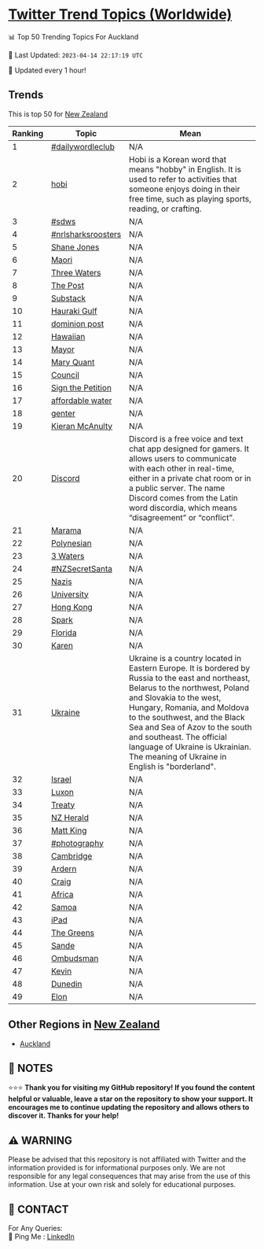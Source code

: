 [Twitter Trend Topics (Worldwide)](https://github.com/ErcinDedeoglu/Twitter-Trend-Topics)
==========


📊 Top 50 Trending Topics For Auckland

📆 Last Updated: `2023-04-14 22:17:19 UTC`

🔧 Updated every 1 hour!


## Trends

This is top 50 for [New Zealand](</New Zealand>)

| Ranking | Topic | Mean |
| ------- | ------------ | ------------ |
| 1 | [#dailywordleclub](http://twitter.com/search?q=%23dailywordleclub) | N/A |
| 2 | [hobi](http://twitter.com/search?q=hobi) | Hobi is a Korean word that means "hobby" in English. It is used to refer to activities that someone enjoys doing in their free time, such as playing sports, reading, or crafting. |
| 3 | [#sdws](http://twitter.com/search?q=%23sdws) | N/A |
| 4 | [#nrlsharksroosters](http://twitter.com/search?q=%23nrlsharksroosters) | N/A |
| 5 | [Shane Jones](http://twitter.com/search?q=Shane+Jones) | N/A |
| 6 | [Maori](http://twitter.com/search?q=Maori) | N/A |
| 7 | [Three Waters](http://twitter.com/search?q=Three+Waters) | N/A |
| 8 | [The Post](http://twitter.com/search?q=The+Post) | N/A |
| 9 | [Substack](http://twitter.com/search?q=Substack) | N/A |
| 10 | [Hauraki Gulf](http://twitter.com/search?q=Hauraki+Gulf) | N/A |
| 11 | [dominion post](http://twitter.com/search?q=dominion+post) | N/A |
| 12 | [Hawaiian](http://twitter.com/search?q=Hawaiian) | N/A |
| 13 | [Mayor](http://twitter.com/search?q=Mayor) | N/A |
| 14 | [Mary Quant](http://twitter.com/search?q=Mary+Quant) | N/A |
| 15 | [Council](http://twitter.com/search?q=Council) | N/A |
| 16 | [Sign the Petition](http://twitter.com/search?q=Sign+the+Petition) | N/A |
| 17 | [affordable water](http://twitter.com/search?q=affordable+water) | N/A |
| 18 | [genter](http://twitter.com/search?q=genter) | N/A |
| 19 | [Kieran McAnulty](http://twitter.com/search?q=Kieran+McAnulty) | N/A |
| 20 | [Discord](http://twitter.com/search?q=Discord) | Discord is a free voice and text chat app designed for gamers. It allows users to communicate with each other in real-time, either in a private chat room or in a public server. The name Discord comes from the Latin word discordia, which means “disagreement” or “conflict”. |
| 21 | [Marama](http://twitter.com/search?q=Marama) | N/A |
| 22 | [Polynesian](http://twitter.com/search?q=Polynesian) | N/A |
| 23 | [3 Waters](http://twitter.com/search?q=3+Waters) | N/A |
| 24 | [#NZSecretSanta](http://twitter.com/search?q=%23NZSecretSanta) | N/A |
| 25 | [Nazis](http://twitter.com/search?q=Nazis) | N/A |
| 26 | [University](http://twitter.com/search?q=University) | N/A |
| 27 | [Hong Kong](http://twitter.com/search?q=Hong+Kong) | N/A |
| 28 | [Spark](http://twitter.com/search?q=Spark) | N/A |
| 29 | [Florida](http://twitter.com/search?q=Florida) | N/A |
| 30 | [Karen](http://twitter.com/search?q=Karen) | N/A |
| 31 | [Ukraine](http://twitter.com/search?q=Ukraine) | Ukraine is a country located in Eastern Europe. It is bordered by Russia to the east and northeast, Belarus to the northwest, Poland and Slovakia to the west, Hungary, Romania, and Moldova to the southwest, and the Black Sea and Sea of Azov to the south and southeast. The official language of Ukraine is Ukrainian. The meaning of Ukraine in English is "borderland". |
| 32 | [Israel](http://twitter.com/search?q=Israel) | N/A |
| 33 | [Luxon](http://twitter.com/search?q=Luxon) | N/A |
| 34 | [Treaty](http://twitter.com/search?q=Treaty) | N/A |
| 35 | [NZ Herald](http://twitter.com/search?q=NZ+Herald) | N/A |
| 36 | [Matt King](http://twitter.com/search?q=Matt+King) | N/A |
| 37 | [#photography](http://twitter.com/search?q=%23photography) | N/A |
| 38 | [Cambridge](http://twitter.com/search?q=Cambridge) | N/A |
| 39 | [Ardern](http://twitter.com/search?q=Ardern) | N/A |
| 40 | [Craig](http://twitter.com/search?q=Craig) | N/A |
| 41 | [Africa](http://twitter.com/search?q=Africa) | N/A |
| 42 | [Samoa](http://twitter.com/search?q=Samoa) | N/A |
| 43 | [iPad](http://twitter.com/search?q=iPad) | N/A |
| 44 | [The Greens](http://twitter.com/search?q=The+Greens) | N/A |
| 45 | [Sande](http://twitter.com/search?q=Sande) | N/A |
| 46 | [Ombudsman](http://twitter.com/search?q=Ombudsman) | N/A |
| 47 | [Kevin](http://twitter.com/search?q=Kevin) | N/A |
| 48 | [Dunedin](http://twitter.com/search?q=Dunedin) | N/A |
| 49 | [Elon](http://twitter.com/search?q=Elon) | N/A |



## Other Regions in [New Zealand](</New Zealand>)

* [Auckland](</New Zealand/Auckland.md>)



## 📝 NOTES

⭐⭐⭐ **Thank you for visiting my GitHub repository! If you found the content helpful or valuable, leave a star on the repository to show your support. It encourages me to continue updating the repository and allows others to discover it. Thanks for your help!**


## ⚠️ WARNING

Please be advised that this repository is not affiliated with Twitter and the information provided is for informational purposes only. We are not responsible for any legal consequences that may arise from the use of this information. Use at your own risk and solely for educational purposes.


## 📨 CONTACT

 For Any Queries:  
            🏓 Ping Me : [LinkedIn](https://www.linkedin.com/in/ercindedeoglu/)
